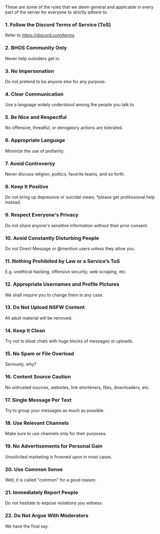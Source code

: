 These are some of the rules that we deem general and applicable in every part of the server for everyone to strictly adhere to.
### 1. Follow the Discord Terms of Service (ToS)
Refer to https://discord.com/terms.
### 2. BHOS Community Only
Never help outsiders get in.
### 3. No Impersonation
Do not pretend to be anyone else for any purpose.
### 4. Clear Communication
Use a language widely understood among the people you talk to.
### 5. Be Nice and Respectful
No offensive, threatful, or derogatory actions are tolerated.
### 6. Appropriate Language
Minimize the use of profanity.
### 7. Avoid Controversy
Never discuss religion, politics, favorite teams, and so forth.
### 8. Keep It Positive
Do not bring up depressive or suicidal views; *please get professional help instead.
### 9. Respect Everyone's Privacy
Do not share anyone's sensitive information without their prior consent.
### 10. Avoid Constantly Disturbing People
Do not Direct Message or @mention users unless they allow you.
### 11. Nothing Prohibited by Law or a Service’s ToS
E.g. unethical hacking, offensive security, web scraping, etc.
### 12. Appropriate Usernames and Profile Pictures
We shall require you to change them in any case.
### 13. Do Not Upload NSFW Content
All adult material will be removed.
### 14. Keep It Clean
Try not to bloat chats with huge blocks of messages or uploads.
### 15. No Spam or File Overload
Seriously, why?
### 16. Content Source Caution
No untrusted sources, websites, link shorteners, files, downloaders, etc.
### 17. Single Message Per Text
Try to group your messages as much as possible.
### 18. Use Relevant Channels
Make sure to use channels only for their purposes.
### 19. No Advertisements for Personal Gain
Unsolicited marketing is frowned upon in most cases.
### 20. Use Common Sense
Well, it is called "common" for a good reason.
### 21. Immediately Report People
Do not hesitate to expose violations you witness.
### 22. Do Not Argue With Moderators
We have the final say.
